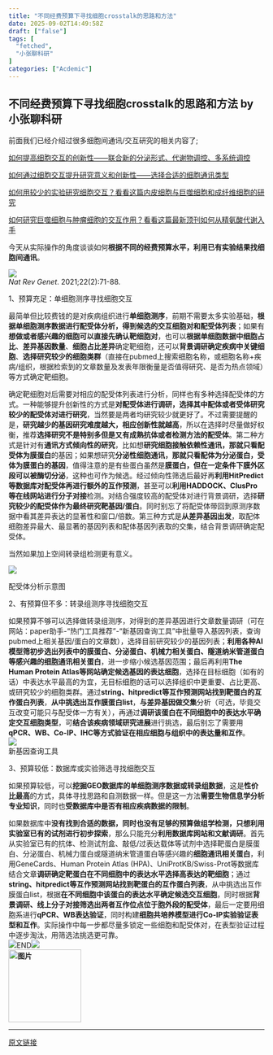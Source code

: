 ```yaml
---
title: "不同经费预算下寻找细胞crosstalk的思路和方法"
date: 2025-09-02T14:49:58Z
draft: ["false"]
tags: [
  "fetched",
  "小张聊科研"
]
categories: ["Acdemic"]
---
```

不同经费预算下寻找细胞crosstalk的思路和方法 by 小张聊科研
------
<div><p data-pm-slice="0 0 []"><span><span leaf="">前面我们已经介绍过很多细胞间通讯</span></span><span lang="EN-US"><span leaf="">/</span></span><span><span leaf="">交互研究的相关内容了;</span></span></p><p data-pm-slice="0 0 []"><span><span leaf=""><a target="_blank" href="https://mp.weixin.qq.com/s?__biz=MzU3MTY3MjYxMQ==&amp;mid=2247516891&amp;idx=1&amp;sn=11a682b6895daf3f854a45c3ab29192b&amp;scene=21#wechat_redirect" textvalue="如何提高细胞交互的创新性——联合新的分泌形式、代谢物调控、多系统调控" data-itemshowtype="0" linktype="text" data-linktype="2"><span textstyle="">如何提高细胞交互的创新性——联合新的分泌形式、代谢物调控、多系统调控</span></a></span></span></p><p data-pm-slice="0 0 []"><span><span leaf=""><a target="_blank" href="https://mp.weixin.qq.com/s?__biz=MzU3MTY3MjYxMQ==&amp;mid=2247516878&amp;idx=1&amp;sn=6ee97ae77a9c5f80ab0b4d29fa5db22b&amp;scene=21#wechat_redirect" textvalue="如何通过细胞交互提升研究意义和创新性——选择合适的细胞通讯类型" data-itemshowtype="0" linktype="text" data-linktype="2"><span textstyle="">如何通过细胞交互提升研究意义和创新性——选择合适的细胞通讯类型</span></a></span></span></p><p data-pm-slice="0 0 []"><span><span leaf=""><a target="_blank" href="https://mp.weixin.qq.com/s?__biz=MzU3MTY3MjYxMQ==&amp;mid=2247516854&amp;idx=1&amp;sn=8f9c873df02640c286f993579a6fd1d4&amp;scene=21#wechat_redirect" textvalue="如何用较少的实验研究细胞交互？看看这篇内皮细胞与巨噬细胞和成纤维细胞的研究" data-itemshowtype="0" linktype="text" data-linktype="2"><span textstyle="">如何用较少的实验研究细胞交互？看看这篇内皮细胞与巨噬细胞和成纤维细胞的研究</span></a></span></span></p><p data-pm-slice="0 0 []"><span><span leaf=""><a target="_blank" href="https://mp.weixin.qq.com/s?__biz=MzU3MTY3MjYxMQ==&amp;mid=2247516833&amp;idx=1&amp;sn=7ec813d18f6dc0b2422fa4ef4b55d10a&amp;scene=21#wechat_redirect" textvalue="如何研究巨噬细胞与肿瘤细胞的交互作用？看看这篇最新顶刊如何从精氨酸代谢入手" data-itemshowtype="0" linktype="text" data-linktype="2"><span textstyle="">如何研究巨噬细胞与肿瘤细胞的交互作用？看看这篇最新顶刊如何从精氨酸代谢入手</span></a></span></span></p><p data-pm-slice="0 0 []"><span><span leaf="">今天从实际操作的角度谈谈如何</span><b><span leaf="">根据不同的经费预算水平，利用已有实验结果找细胞间通讯</span></b><span leaf="">。</span></span><span lang="EN-US"><p></p></span></p><section><span leaf=""><img data-imgfileid="100033245" data-ratio="1.9482758620689655" data-src="https://mmbiz.qpic.cn/sz_mmbiz_png/FoJgsEnWibqjTvEap5o2qMfLCDcs5mYO9uogxLKPfBCyZCAHXv0FAlJvnV0olzicymo1XFD2Veqb22YLMfyADNgA/640?wx_fmt=png&amp;from=appmsg" data-type="png" data-w="348" src="https://mmbiz.qpic.cn/sz_mmbiz_png/FoJgsEnWibqjTvEap5o2qMfLCDcs5mYO9uogxLKPfBCyZCAHXv0FAlJvnV0olzicymo1XFD2Veqb22YLMfyADNgA/640?wx_fmt=png&amp;from=appmsg"></span></section><section><i data-pm-slice="0 0 []"><span lang="EN-US"><span leaf="">Nat Rev Genet</span></span></i><span lang="EN-US"><span leaf="">. 2021;22(2):71-88.</span></span></section><p data-pm-slice="0 0 []"><span lang="EN-US"><span leaf=""><span textstyle="">1</span></span></span><span leaf=""><span textstyle="">、预算充足：单细胞测序寻找细胞交互</span></span><span lang="EN-US"><p></p></span></p><p><span><span leaf="">最简单但比较费钱的是对疾病组织进行</span><b><span leaf="">单细胞测序</span></b><span leaf="">，前期不需要太多实验基础，</span><b><span leaf="">根据</span><span><span leaf="">单细胞测序数据进行配受体分析</span></span><span leaf="">，得到候选的交互细胞对和配受体列表</span></b><span leaf="">；如果有</span><b><span leaf="">想做或者感兴趣的细胞可以直接先确认靶细胞对</span></b><span leaf="">，也可以</span><b><span leaf="">根据单细胞数据中细胞占比</span></b><span leaf="">、</span><b><span leaf="">差异基因数量</span></b><span leaf="">、</span><b><span leaf="">细胞占比差异</span></b><span leaf="">确定靶细胞，还可以</span><b><span leaf="">背景调研确定疾病中关键细胞</span></b><span leaf="">、</span><b><span leaf="">选择研究较少的细胞类群</span></b><span leaf="">（直接在</span></span><span lang="EN-US"><span leaf="">pubmed</span></span><span><span leaf="">上搜索细胞名称，或细胞名称</span></span><span lang="EN-US"><span leaf="">+</span></span><span><span leaf="">疾病</span></span><span lang="EN-US"><span leaf="">/</span></span><span><span leaf="">组织，根据检索到的文章数量及发表年限衡量是否值得研究、是否为热点领域）等方式确定靶细胞。</span></span><span lang="EN-US"><p></p></span></p><p><span><span leaf="">确定靶细胞对后需要对相应的配受体列表进行分析，同样也有多种选择配受体的方式。一种能够提升创新性的方式是</span><b><span leaf="">对配受体进行调研，选择其中配体或者受体研究较少的配受体对进行研究</span></b><span leaf="">，当然要是两者均研究较少就更好了。不过需要提醒的是，</span><b><span leaf="">研究越少的基因研究难度越大，相应创新性就越高</span></b><span leaf="">，所以在选择时尽量做好权衡，推荐</span><b><span leaf="">选择研究不是特别多但是又有成熟抗体或者检测方法的配受体</span></b><span leaf="">。第二种方式是针对有</span><b><span leaf="">通讯方式倾向性的研究</span></b><span leaf="">，比如想</span><b><span leaf="">研究细胞接触依赖性通讯，那就只看配受体为膜蛋白</span></b><span leaf="">的基因；如果想研究</span><b><span leaf="">分泌性细胞通讯，那就只看配体为分泌蛋白，受体为膜蛋白的基因</span></b><span leaf="">，值得注意的是有些蛋白虽然是</span><b><span leaf="">膜蛋白，但在一定条件下膜外区段可以被酶切分泌</span></b><span leaf="">，这种也可作为候选。经过倾向性筛选后最好再</span><b><span leaf="">利用</span></b></span><b><span lang="EN-US"><span leaf="">HitPredict</span></span></b><b><span><span leaf="">等数据库对配受体再进行额外的互作预测</span></span></b><span><span leaf="">，甚至可以</span><b><span leaf="">利用</span></b></span><b><span lang="EN-US"><span leaf="">HADDOCK</span></span></b><b><span><span leaf="">、</span></span><span lang="EN-US"><span leaf="">ClusPro</span></span></b><b><span><span leaf="">等在线网站进行分子对接</span></span></b><span><span leaf="">检测。对结合强度较高的配受体对进行背景调研，选择</span><b><span leaf="">研究较少的配受体作为最终研究靶基因</span></b></span><b><span lang="EN-US"><span leaf="">/</span></span></b><b><span><span leaf="">蛋白</span></span></b><span><span leaf="">。同时别忘了将配受体带回到原测序数据中看其差异表达的显著性和窗口</span></span><span lang="EN-US"><span leaf="">/</span></span><span><span leaf="">倍数。第三种方式是</span><b><span leaf="">从差异基因出发</span></b><span leaf="">，取配体细胞差异最大、最显著的基因列表和配体基因列表取的交集，结合背景调研确定配受体。</span></span></p><p><span><span leaf="">当然如果加上空间转录组检测更有意义。</span></span></p><section><span leaf=""><img data-imgfileid="100033246" data-ratio="0.9655172413793104" data-src="https://mmbiz.qpic.cn/sz_mmbiz_png/FoJgsEnWibqjTvEap5o2qMfLCDcs5mYO95VB37YrMM5hAGJZibR2QAMgK3XjsXWDnHxx4cB5qameHOSJjME2EicRw/640?wx_fmt=png&amp;from=appmsg" data-type="png" data-w="493" src="https://mmbiz.qpic.cn/sz_mmbiz_png/FoJgsEnWibqjTvEap5o2qMfLCDcs5mYO95VB37YrMM5hAGJZibR2QAMgK3XjsXWDnHxx4cB5qameHOSJjME2EicRw/640?wx_fmt=png&amp;from=appmsg"></span></section><p data-pm-slice="0 0 []"><span><span leaf="">配受体分析示意图</span></span><span lang="EN-US"><p></p></span></p><p><span lang="EN-US"><span leaf=""><span textstyle="">2</span></span></span><span leaf=""><span textstyle="">、有预算但不多：转录组测序寻找细胞交互</span></span><span lang="EN-US"><p></p></span></p><section><span><span leaf="">如果预算不够可以选择做转录组测序，对得到的<span textstyle="">差异基因进行文章数量调研</span>（可在网站：</span></span><span lang="EN-US"><span leaf="">paper</span></span><span><span leaf="">助手</span></span><span lang="EN-US"><span leaf="">-</span></span><span><span leaf="">“热门工具推荐”</span></span><span lang="EN-US"><span leaf="">-</span></span><span><span leaf="">“新基因查询工具”中批量导入基因列表，查询</span></span><span lang="EN-US"><span leaf="">pubmed</span></span><span><span leaf="">上相关基因</span></span><span lang="EN-US"><span leaf="">/</span></span><span><span leaf="">蛋白的文章数），<span textstyle="">选择目前研究较少的基因列表</span>；</span><b><span leaf="">利用各种</span></b></span><b><span lang="EN-US"><span leaf="">AI</span></span><span><span leaf="">模型筛初步选出列表中的膜蛋白、分泌蛋白、机械力相关蛋白、隧道纳米管道蛋白等感兴趣的细胞通讯相关蛋白</span></span></b><span><span leaf="">，进一步缩小候选基因范围；最后再利用</span></span><b><span lang="EN-US"><span leaf="">The Human Protein Atlas</span></span><span><span leaf="">等网站确定候选基因的表达细胞</span></span></b><span><span leaf="">，选择在目标细胞（如有的话）中表达水平最高的为宜，</span><span data-pm-slice="0 0 []"><span leaf="">无目标细胞的话可以选择组织中更重要、占比更高、或研究较少的细胞类群。通过</span></span><b><span lang="EN-US"><span leaf="">string</span></span><span><span leaf="">、</span></span><span lang="EN-US"><span leaf="">hitpredict</span></span><span><span leaf="">等互作预测网站找到靶蛋白的互作蛋白列表</span></span></b><span><span leaf="">，</span><b><span leaf="">从中挑选出互作膜蛋白</span></b></span><b><span lang="EN-US"><span leaf="">list</span></span></b><span><span leaf="">，</span><b><span leaf="">与差异基因做交集</span></b><span leaf="">分析（可选，毕竟交互改变可能只与配受体一方有关），再通过</span><b><span leaf="">调研该蛋白在不同细胞中的表达水平确定交互细胞类型</span></b><span leaf="">，可</span><b><span leaf="">结合该疾病领域研究进展</span></b><span leaf="">进行挑选，最后别忘了需要用</span></span><b><span lang="EN-US"><span leaf="">qPCR</span></span><span><span leaf="">、</span></span><span lang="EN-US"><span leaf="">WB</span></span><span><span leaf="">、</span></span><span lang="EN-US"><span leaf="">Co-IP</span></span><span><span leaf="">、</span></span><span lang="EN-US"><span leaf="">IHC</span></span><span><span leaf="">等方式验证在相应细胞与组织中的表达量和互作</span></span></b><span><span leaf="">。</span></span></span></section><section><span><span><span leaf=""><img data-imgfileid="100033247" data-ratio="0.2994219653179191" data-src="https://mmbiz.qpic.cn/sz_mmbiz_png/FoJgsEnWibqjTvEap5o2qMfLCDcs5mYO9SQh6D77aoiaMITSIjY7YkwjSr6PZUC2ibibH8xd4c4OibwhQfpvkFoo4Lg/640?wx_fmt=png&amp;from=appmsg" data-type="png" data-w="865" src="https://mmbiz.qpic.cn/sz_mmbiz_png/FoJgsEnWibqjTvEap5o2qMfLCDcs5mYO9SQh6D77aoiaMITSIjY7YkwjSr6PZUC2ibibH8xd4c4OibwhQfpvkFoo4Lg/640?wx_fmt=png&amp;from=appmsg"></span></span></span></section><section><span leaf="">新基因查询工具</span></section><p data-pm-slice="0 0 []"><span lang="EN-US"><span leaf=""><span textstyle="">3</span></span></span><span leaf=""><span textstyle="">、预算较低：数据库或实验筛选寻找细胞交互</span></span><span lang="EN-US"><p></p></span></p><p><span><span leaf="">如果预算较低，可以</span><b><span leaf="">挖掘</span></b></span><b><span lang="EN-US"><span leaf="">GEO</span></span></b><b><span><span leaf="">数据库的单细胞测序数据或转录组数据</span></span></b><span><span leaf="">，这是</span><b><span leaf="">性价比最高</span></b><span leaf="">的方式，具体寻找思路和自测数据一样。但是这一方法</span><b><span leaf="">需要生物信息学分析专业知识</span></b><span leaf="">，同时也</span><b><span leaf="">受数据库中是否有相应疾病数据的限制</span></b><span leaf="">。</span></span><span lang="EN-US"><p></p></span></p><section><span><span leaf="">如果数据库中</span><b><span leaf="">没有找到合适的数据，同时也没有足够的预算做组学检测，只想利用实验室已有的试剂进行初步探索</span></b><span leaf="">，那么只能充分</span><b><span><span leaf="">利用数据库网站和文献调研</span></span></b><span><span leaf="">。</span></span><span leaf="">首先从实验室已有的抗体、检测试剂盒、敲低</span></span><span lang="EN-US"><span leaf="">/</span></span><span><span leaf="">过表达载体等试剂中选择靶蛋白是膜蛋白、分泌蛋白、机械力蛋白或隧道纳米管道蛋白等感兴趣的</span><b><span leaf="">细胞通讯相关蛋白</span></b><span leaf="">，利用</span></span><span lang="EN-US"><span leaf="">GeneCards</span></span><span><span leaf="">、</span></span><span lang="EN-US"><span leaf="">Human Protein Atlas (HPA)</span></span><span><span leaf="">、</span></span><span lang="EN-US"><span leaf="">UniProtKB/Swiss-Prot</span></span><span><span leaf="">等数据库结合文章</span><b><span leaf="">调研确定靶蛋白在不同细胞中的表达水平选择高表达的靶细胞</span></b><span leaf="">；通过</span></span><b><span lang="EN-US"><span leaf="">string</span></span><span><span leaf="">、</span></span><span lang="EN-US"><span leaf="">hitpredict</span></span><span><span leaf="">等互作预测网站找到靶蛋白的互作蛋白列表</span></span></b><span><span leaf="">，从中挑选出互作膜蛋白</span></span><span lang="EN-US"><span leaf="">list</span></span><span><span leaf="">，根据</span><b><span leaf="">在不同细胞中该蛋白的表达水平确定候选交互细胞</span></b><span leaf="">，同时根据</span><b><span leaf="">背景调研、线上分子对接筛选出两者互作位点位于胞外段的配受体</span></b><span leaf="">，最后一定要用细胞系进行</span></span><b><span lang="EN-US"><span leaf="">qPCR</span></span><span><span leaf="">、</span></span><span lang="EN-US"><span leaf="">WB</span></span><span><span leaf="">表达验证</span></span></b><span><span leaf="">，同时构建</span><b><span leaf="">细胞共培养模型进行</span></b></span><b><span lang="EN-US"><span leaf="">Co-IP</span></span><span><span leaf="">实验验证表型和互作</span></span></b><span><span leaf="">。实际操作中每一步都尽量多锁定一些细胞和配受体对，在表型验证过程中逐步淘汰，用筛选法挑选更可靠。</span><span><span><span leaf="" data-pm-slice='1 1 ["para",{"tagName":"p","attributes":{"style":"text-align: center;margin-bottom: 0px;"},"namespaceURI":"http://www.w3.org/1999/xhtml"},"node",{"tagName":"span","attributes":{"style":""},"namespaceURI":"http://www.w3.org/1999/xhtml"}]'><br></span></span></span></span></section><section><span><span><span><span leaf="" data-pm-slice='1 1 ["para",{"tagName":"p","attributes":{"style":"text-align: center;margin-bottom: 0px;"},"namespaceURI":"http://www.w3.org/1999/xhtml"},"node",{"tagName":"span","attributes":{"style":""},"namespaceURI":"http://www.w3.org/1999/xhtml"}]'><img data-ratio="1" data-src="https://res.wx.qq.com/t/wx_fed/we-emoji/res/assets/newemoji/Fireworks.png" data-w="20" src="https://res.wx.qq.com/t/wx_fed/we-emoji/res/assets/newemoji/Fireworks.png">END<img data-ratio="1" data-src="https://res.wx.qq.com/t/wx_fed/we-emoji/res/assets/newemoji/Fireworks.png" data-w="20" src="https://res.wx.qq.com/t/wx_fed/we-emoji/res/assets/newemoji/Fireworks.png"></span></span></span></span></section><section data-pm-slice="0 0 []"><strong><span><span><span leaf="" data-pm-slice='1 1 ["para",{"tagName":"p","attributes":{"style":"text-align: center;margin-bottom: 0px;"},"namespaceURI":"http://www.w3.org/1999/xhtml"},"node",{"tagName":"span","attributes":{"style":""},"namespaceURI":"http://www.w3.org/1999/xhtml"}]'><img alt="图片" data-imgfileid="502987144" data-ratio="1" data-src="https://mmbiz.qpic.cn/mmbiz_jpg/NGalDicj16cng2jSniaheZvibhl6HzUcxgo4Gd3TkwR4nyib3ZVTGyibJ4VmqDbV7feuKLRr2En8oJ6pwWwib0cCz2Eg/640?wx_fmt=jpeg&amp;from=appmsg&amp;tp=wxpic&amp;wxfrom=5&amp;wx_lazy=1" data-type="png" data-w="143" height="143" width="143" src="https://mmbiz.qpic.cn/mmbiz_jpg/NGalDicj16cng2jSniaheZvibhl6HzUcxgo4Gd3TkwR4nyib3ZVTGyibJ4VmqDbV7feuKLRr2En8oJ6pwWwib0cCz2Eg/640?wx_fmt=jpeg&amp;from=appmsg&amp;tp=wxpic&amp;wxfrom=5&amp;wx_lazy=1"></span></span></span></strong></section><p><mp-style-type data-value="3"></mp-style-type></p></div>  
<hr>
<a href="https://mp.weixin.qq.com/s/fB4huoFgdGhI5FHTGAdr9Q",target="_blank" rel="noopener noreferrer">原文链接</a>
